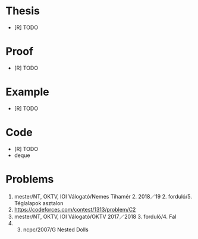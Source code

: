 # Thesis
- [R] TODO

# Proof
- [R] TODO

# Example
- [R] TODO

# Code
- [R] TODO
- deque

# Problems
1. mester/NT, OKTV, IOI Válogató/Nemes Tihamér 2. 2018／19 2. forduló/5. Téglalapok asztalon
1. https://codeforces.com/contest/1313/problem/C2
1. mester/NT, OKTV, IOI Válogató/OKTV 2017／2018 3. forduló/4. Fal
1. 3. ncpc/2007/G Nested Dolls